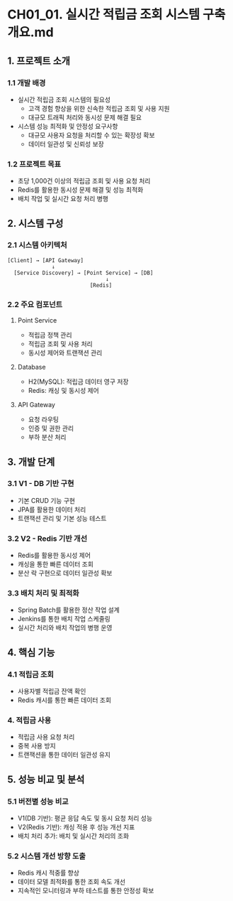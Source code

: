 # CH01_01. 실시간 적립금 조회 시스템 구축 개요.md

## 1. 프로젝트 소개

### 1.1 개발 배경
- 실시간 적립금 조회 시스템의 필요성
  - 고객 경험 향상을 위한 신속한 적립금 조회 및 사용 지원
  - 대규모 트래픽 처리와 동시성 문제 해결 필요
- 시스템 성능 최적화 및 안정성 요구사항
  - 대규모 사용자 요청을 처리할 수 있는 확장성 확보
  - 데이터 일관성 및 신뢰성 보장

### 1.2 프로젝트 목표
- 초당 1,000건 이상의 적립금 조회 및 사용 요청 처리
- Redis를 활용한 동시성 문제 해결 및 성능 최적화
- 배치 작업 및 실시간 요청 처리 병행

## 2. 시스템 구성

### 2.1 시스템 아키텍처
```
[Client] → [API Gateway]
              ↓
  [Service Discovery] → [Point Service] → [DB]
                               ↓
                          [Redis]
```

### 2.2 주요 컴포넌트
1. Point Service
   - 적립금 정책 관리
   - 적립금 조회 및 사용 처리
   - 동시성 제어와 트랜잭션 관리

2. Database
   - H2(MySQL): 적립금 데이터 영구 저장
   - Redis: 캐싱 및 동시성 제어

3. API Gateway
   - 요청 라우팅
   - 인증 및 권한 관리
   - 부하 분산 처리

## 3. 개발 단계

### 3.1 V1 - DB 기반 구현
- 기본 CRUD 기능 구현
- JPA를 활용한 데이터 처리
- 트랜잭션 관리 및 기본 성능 테스트

### 3.2 V2 - Redis 기반 개선
- Redis를 활용한 동시성 제어
- 캐싱을 통한 빠른 데이터 조회
- 분산 락 구현으로 데이터 일관성 확보

### 3.3 배치 처리 및 최적화
- Spring Batch를 활용한 정산 작업 설계
- Jenkins를 통한 배치 작업 스케줄링
- 실시간 처리와 배치 작업의 병행 운영

## 4. 핵심 기능

### 4.1 적립금 조회
- 사용자별 적립금 잔액 확인
- Redis 캐시를 통한 빠른 데이터 조회

### 4. 적립금 사용
- 적립금 사용 요청 처리
- 중복 사용 방지
- 트랜잭션을 통한 데이터 일관성 유지

## 5. 성능 비교 및 분석

### 5.1 버전별 성능 비교
- V1(DB 기반): 평균 응답 속도 및 동시 요청 처리 성능
- V2(Redis 기반): 캐싱 적용 후 성능 개선 지표
- 배치 처리 추가: 배치 및 실시간 처리의 조화

### 5.2 시스템 개선 방향 도출
- Redis 캐시 적중률 향상
- 데이터 모델 최적화를 통한 조회 속도 개선
- 지속적인 모니터링과 부하 테스트를 통한 안정성 확보

